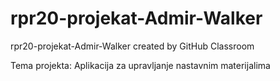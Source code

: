 # rpr20-projekat-Admir-Walker
rpr20-projekat-Admir-Walker created by GitHub Classroom

Tema projekta: Aplikacija za upravljanje nastavnim materijalima

